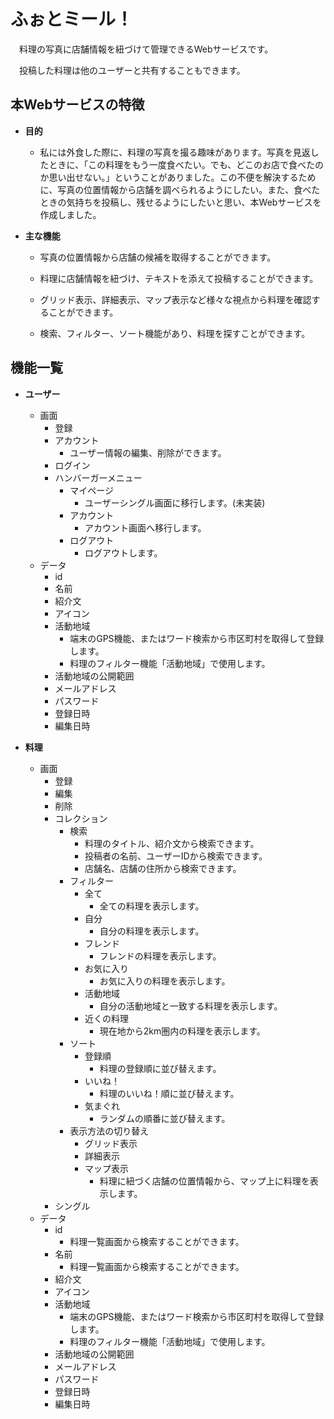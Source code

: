 # ふぉとミール！

　料理の写真に店舗情報を紐づけて管理できるWebサービスです。

　投稿した料理は他のユーザーと共有することもできます。

## 本Webサービスの特徴

- **目的**

    - 私には外食した際に、料理の写真を撮る趣味があります。写真を見返したときに、「この料理をもう一度食べたい。でも、どこのお店で食べたのか思い出せない。」ということがありました。この不便を解決するために、写真の位置情報から店舗を調べられるようにしたい。また、食べたときの気持ちを投稿し、残せるようにしたいと思い、本Webサービスを作成しました。

- **主な機能**

    - 写真の位置情報から店舗の候補を取得することができます。

    - 料理に店舗情報を紐づけ、テキストを添えて投稿することができます。

    - グリッド表示、詳細表示、マップ表示など様々な視点から料理を確認することができます。

    - 検索、フィルター、ソート機能があり、料理を探すことができます。

## 機能一覧

- **ユーザー**
   - 画面
     - 登録   
     - アカウント
       - ユーザー情報の編集、削除ができます。
     - ログイン
     - ハンバーガーメニュー
       - マイページ
         - ユーザーシングル画面に移行します。(未実装)
       - アカウント
         - アカウント画面へ移行します。
       - ログアウト
         - ログアウトします。
   - データ
     - id
     - 名前
     - 紹介文
     - アイコン
     - 活動地域
       - 端末のGPS機能、またはワード検索から市区町村を取得して登録します。
       - 料理のフィルター機能「活動地域」で使用します。
     - 活動地域の公開範囲
     - メールアドレス
     - パスワード
     - 登録日時
     - 編集日時

- **料理**
   - 画面
     - 登録
     - 編集
     - 削除
     - コレクション
       - 検索
         - 料理のタイトル、紹介文から検索できます。
         - 投稿者の名前、ユーザーIDから検索できます。
         - 店舗名、店舗の住所から検索できます。
       - フィルター
         - 全て
           - 全ての料理を表示します。
         - 自分
           - 自分の料理を表示します。
         - フレンド
           - フレンドの料理を表示します。
         - お気に入り
           - お気に入りの料理を表示します。
         - 活動地域
           - 自分の活動地域と一致する料理を表示します。
         - 近くの料理
           - 現在地から2km圏内の料理を表示します。
       - ソート
         - 登録順
           - 料理の登録順に並び替えます。
         - いいね！
           - 料理のいいね！順に並び替えます。
         - 気まぐれ
           - ランダムの順番に並び替えます。
       - 表示方法の切り替え
         - グリッド表示
         - 詳細表示
         - マップ表示
           - 料理に紐づく店舗の位置情報から、マップ上に料理を表示します。
     - シングル
   - データ
     - id
       - 料理一覧画面から検索することができます。
     - 名前
       - 料理一覧画面から検索することができます。
     - 紹介文
     - アイコン
     - 活動地域
       - 端末のGPS機能、またはワード検索から市区町村を取得して登録します。
       - 料理のフィルター機能「活動地域」で使用します。
     - 活動地域の公開範囲
     - メールアドレス
     - パスワード
     - 登録日時
     - 編集日時
        
    
